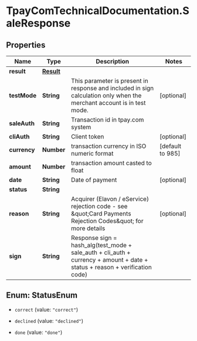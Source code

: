 # TpayComTechnicalDocumentation.SaleResponse

## Properties

Name | Type | Description | Notes
------------ | ------------- | ------------- | -------------
**result** | [**Result**](Result.md) |  | 
**testMode** | **String** | This parameter is present in response and included in sign calculation only when the merchant account is in test mode. | [optional] 
**saleAuth** | **String** | Transaction id in tpay.com system | 
**cliAuth** | **String** | Client token | [optional] 
**currency** | **Number** | transaction currency in ISO numeric format | [default to 985]
**amount** | **Number** | transaction amount casted to float | 
**date** | **String** | Date of payment | [optional] 
**status** | **String** |  | 
**reason** | **String** | Acquirer (Elavon / eService) rejection code - see \&quot;Card Payments Rejection Codes\&quot; for more details | [optional] 
**sign** | **String** | Response sign &#x3D; hash_alg(test_mode + sale_auth + cli_auth + currency + amount + date + status + reason + verification code) | 



## Enum: StatusEnum


* `correct` (value: `"correct"`)

* `declined` (value: `"declined"`)

* `done` (value: `"done"`)




